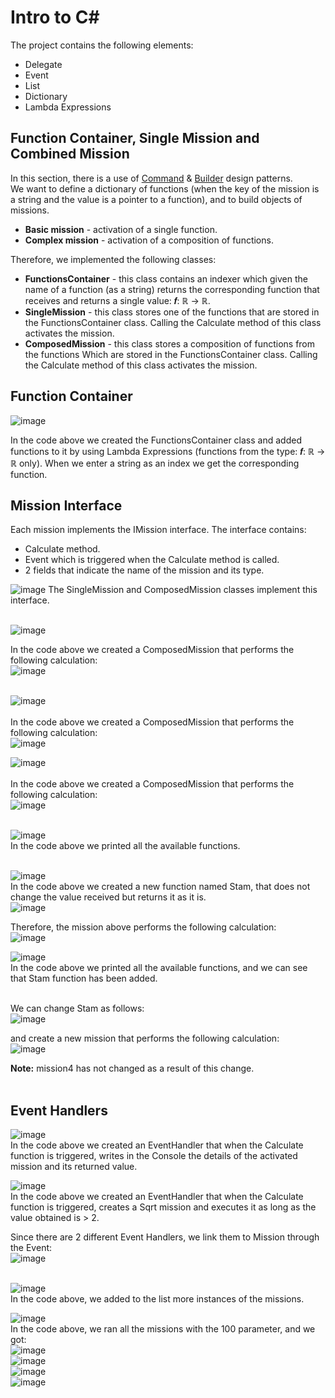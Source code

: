 # Intro to C#

The project contains the following elements:
* Delegate
* Event
* List
* Dictionary 
* Lambda Expressions <br />

## Function Container, Single Mission and Combined Mission
In this section, there is a use of [Command](https://en.wikipedia.org/wiki/Command_pattern) & [Builder](https://en.wikipedia.org/wiki/Builder_pattern) design patterns.<br />
We want to define a dictionary of functions (when the key of the mission is a string and the value is a pointer to a function), and to build objects of missions.<br />
* **Basic mission** - activation of a single function.
* **Complex mission** - activation of a composition of functions. <br />

Therefore, we implemented the following classes: <br />
* **FunctionsContainer** - this class contains an indexer which given the name of a function (as a string) returns the corresponding function that receives and returns a single value: 𝒇: ℝ → ℝ.
* **SingleMission** - this class stores one of the functions that are stored in the FunctionsContainer class.
Calling the Calculate method of this class activates the mission. <br />
* **ComposedMission** - this class stores a composition of functions from the functions Which are stored in the FunctionsContainer class.
Calling the Calculate method of this class activates the mission. <br />

## Function Container 
![image](https://user-images.githubusercontent.com/45918740/100990479-93ec5580-355a-11eb-8a6b-498157ae3f9c.png)

In the code above we created the FunctionsContainer class and added functions to it by using Lambda Expressions (functions from the type: 𝒇: ℝ → ℝ only).
When we enter a string as an index we get the corresponding function.

## Mission Interface
Each mission implements the IMission interface. The interface contains:
* Calculate method.
* Event which is triggered when the Calculate method is called.
* 2 fields that indicate the name of the mission and its type.


![image](https://user-images.githubusercontent.com/45918740/100989338-6eab1780-3559-11eb-8b86-8793876b569f.png)
The SingleMission and ComposedMission classes implement this interface. <br /> <br />

![image](https://user-images.githubusercontent.com/45918740/100989590-ab770e80-3559-11eb-9f79-0139115cf9a7.png) <br />

In the code above we created a ComposedMission that performs the following calculation: <br />
![image](https://user-images.githubusercontent.com/45918740/100989698-c9dd0a00-3559-11eb-946c-5b473df841d8.png) <br /> <br />


![image](https://user-images.githubusercontent.com/45918740/100989787-de210700-3559-11eb-8c18-6185c7858362.png) <br /> <br />
In the code above we created a ComposedMission that performs the following calculation: <br />
![image](https://user-images.githubusercontent.com/45918740/100989854-f2650400-3559-11eb-8cfe-1a7cbee32c8a.png)


![image](https://user-images.githubusercontent.com/45918740/100989887-fb55d580-3559-11eb-921e-d0c6df6b9e98.png) <br /> <br />
In the code above we created a ComposedMission that performs the following calculation: <br />
![image](https://user-images.githubusercontent.com/45918740/100989934-0a3c8800-355a-11eb-89d3-05cf238ef4d2.png) <br /> <br />

![image](https://user-images.githubusercontent.com/45918740/100991258-7966ac00-355b-11eb-9860-eb22d6e12930.png) <br />
In the code above we printed all the available functions. <br /> <br />


![image](https://user-images.githubusercontent.com/45918740/100991421-a4e99680-355b-11eb-89c8-864d5b9c7a7a.png) <br />
In the code above we created a new function named Stam, that does not change the value received but returns it as it is. <br />
![image](https://user-images.githubusercontent.com/45918740/100991718-fdb92f00-355b-11eb-8966-c0d018a4c208.png) <br />

Therefore, the mission above performs the following calculation: <br />
![image](https://user-images.githubusercontent.com/45918740/100991840-1fb2b180-355c-11eb-9092-f9505a40f422.png)

![image](https://user-images.githubusercontent.com/45918740/100992029-5ab4e500-355c-11eb-83d1-7ace8b0bc2bf.png) <br />
In the code above we printed all the available functions, and we can see that Stam function has been added. <br /> <br />

We can change Stam as follows: <br />
![image](https://user-images.githubusercontent.com/45918740/100992180-8b951a00-355c-11eb-9ba3-6ad288793b2e.png)

and create a new mission that performs the following calculation: <br />
![image](https://user-images.githubusercontent.com/45918740/100992335-bc754f00-355c-11eb-9218-51e87d4f2a9b.png)

**Note:** mission4 has not changed as a result of this change. <br /><br />

## Event Handlers
![image](https://user-images.githubusercontent.com/45918740/100992894-62c15480-355d-11eb-9e20-edc8ffbee878.png) <br />
In the code above we created an EventHandler that when the Calculate function is triggered, writes in the Console the details of the activated mission and its returned value. <br />

![image](https://user-images.githubusercontent.com/45918740/100993305-e8dd9b00-355d-11eb-867d-0c53f81d6ce7.png) <br />
In the code above we created an EventHandler that when the Calculate function is triggered, creates a Sqrt mission and executes it as long as the value obtained is > 2. <br />

Since there are 2 different Event Handlers, we link them to Mission through the Event: <br />
![image](https://user-images.githubusercontent.com/45918740/100994458-46261c00-355f-11eb-8d8e-d890efa16a05.png) <br /><br />

![image](https://user-images.githubusercontent.com/45918740/100994684-84bbd680-355f-11eb-962f-b11af49d5e47.png) <br />
In the code above, we added to the list more instances of the missions. <br />

![image](https://user-images.githubusercontent.com/45918740/100994901-c482be00-355f-11eb-83b8-895469e1c26c.png) <br />
In the code above, we ran all the missions with the 100 parameter, and we got: <br />
![image](https://user-images.githubusercontent.com/45918740/100995075-f562f300-355f-11eb-9469-63159f22d529.png)<br />
![image](https://user-images.githubusercontent.com/45918740/100995822-f9434500-3560-11eb-8196-2ee042ffa010.png)<br />
![image](https://user-images.githubusercontent.com/45918740/100996553-db2a1480-3561-11eb-9efa-915df1790f7e.png)<br />
![image](https://user-images.githubusercontent.com/45918740/100996221-78d11400-3561-11eb-8202-cb7cd8281d1f.png)<br />






